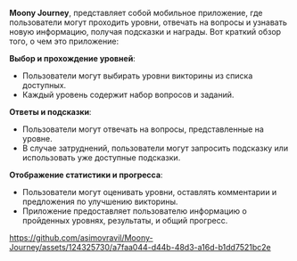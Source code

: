 **Moony Journey**, представляет собой мобильное приложение, где пользователи могут проходить уровни, отвечать на вопросы и узнавать новую информацию, получая подсказки и награды. Вот краткий обзор того, о чем это приложение:

**Выбор и прохождение уровней**:

- Пользователи могут выбирать уровни викторины из списка доступных.
- Каждый уровень содержит набор вопросов и заданий.

**Ответы и подсказки**:

- Пользователи могут отвечать на вопросы, представленные на уровне.
- В случае затруднений, пользователи могут запросить подсказку или использовать уже доступные подсказки.

**Отображение статистики и прогресса**:

- Пользователи могут оценивать уровни, оставлять комментарии и предложения по улучшению викторины.
- Приложение предоставляет пользователю информацию о пройденных уровнях, результаты, и общий прогресс.

https://github.com/asimovravil/Moony-Journey/assets/124325730/a7faa044-d44b-48d3-a16d-b1dd7521bc2e

